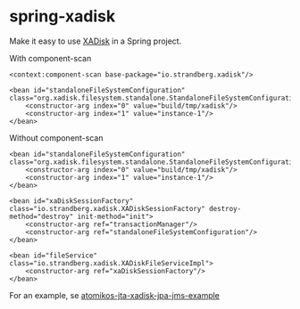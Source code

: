 # spring-xadisk

Make it easy to use [XADisk](https://xadisk.java.net/) in a Spring project.

With component-scan

    <context:component-scan base-package="io.strandberg.xadisk"/>

    <bean id="standaloneFileSystemConfiguration" class="org.xadisk.filesystem.standalone.StandaloneFileSystemConfiguration">
        <constructor-arg index="0" value="build/tmp/xadisk"/>
        <constructor-arg index="1" value="instance-1"/>
    </bean>

Without component-scan

    <bean id="standaloneFileSystemConfiguration" class="org.xadisk.filesystem.standalone.StandaloneFileSystemConfiguration">
        <constructor-arg index="0" value="build/tmp/xadisk"/>
        <constructor-arg index="1" value="instance-1"/>
    </bean>

    <bean id="xaDiskSessionFactory" class="io.strandberg.xadisk.XADiskSessionFactory" destroy-method="destroy" init-method="init">
        <constructor-arg ref="transactionManager"/>
        <constructor-arg ref="standaloneFileSystemConfiguration"/>
    </bean>

    <bean id="fileService" class="io.strandberg.xadisk.XADiskFileServiceImpl">
        <constructor-arg ref="xaDiskSessionFactory"/>
    </bean>

For an example, se [atomikos-jta-xadisk-jpa-jms-example](https://github.com/nielspeter/atomikos-jta-xadisk-jpa-jms-example) 
